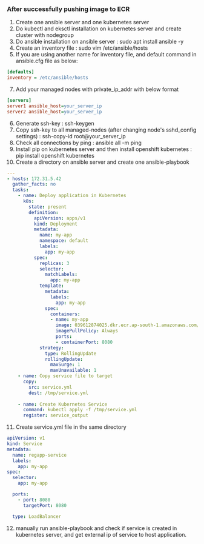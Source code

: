 ### After successfully pushing image to ECR

1. Create one ansible server and one kubernetes server
2. Do kubectl and eksctl installation on kubernetes server and create cluster with nodegroup
3. Do ansible installation on ansible server : sudo apt install ansible -y
4. Create an inventory file : sudo vim /etc/ansible/hosts
5. If you are using another name for inventory file, and default command in ansible.cfg file as below:
```cfg
[defaults]
inventory = /etc/ansible/hosts
```
7. Add your managed nodes with private_ip_addr with below format
```cfg
[servers]
server1 ansible_host=your_server_ip
server2 ansible_host=your_server_ip
```
6. Generate ssh-key : ssh-keygen
7. Copy ssh-key to all managed-nodes (after changing node's sshd_config settings) : ssh-copy-id root@your_server_ip
8. Check all connections by ping : ansible all -m ping
9. Install pip on kubernetes server and then install openshift kubernetes : pip install openshift kubernetes
10. Create a directory on ansible server and create one ansible-playbook

```yml
---
- hosts: 172.31.5.42
  gather_facts: no
  tasks:
    - name: Deploy application in Kubernetes
      k8s:
        state: present
        definition:
          apiVersion: apps/v1
          kind: Deployment
          metadata:
            name: my-app
            namespace: default
            labels:
              app: my-app
          spec:
            replicas: 3
            selector:
              matchLabels:
                app: my-app
            template:
              metadata:
                labels:
                  app: my-app
              spec:
                containers:
                - name: my-app
                  image: 039612874025.dkr.ecr.ap-south-1.amazonaws.com/my-data:latest
                  imagePullPolicy: Always
                  ports:
                  - containerPort: 8080
            strategy:
              type: RollingUpdate
              rollingUpdate:
                maxSurge: 1
                maxUnavailable: 1
    - name: Copy service file to target
      copy:
        src: service.yml
        dest: /tmp/service.yml
 
    - name: Create Kubernetes Service
      command: kubectl apply -f /tmp/service.yml
      register: service_output
```

11. Create service.yml file in the same directory
```yml
apiVersion: v1
kind: Service
metadata:
  name: regapp-service
  labels:
    app: my-app
spec:
  selector:
    app: my-app

  ports:
    - port: 8080
      targetPort: 8080

  type: LoadBalancer
```
12. manually run ansible-playbook and check if service is created in kubernetes server, and get external ip of service to host application.
